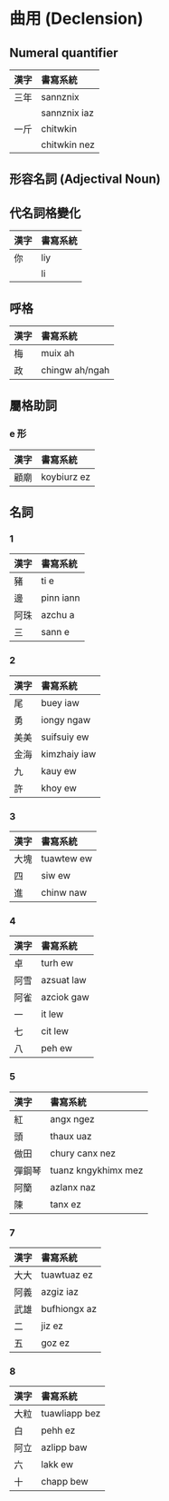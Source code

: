 # 曲用 (Declension)

## Numeral quantifier

| 漢字 | 書寫系統 |
| :--- | :--- |
| 三年 | sannznix |
|| sannznix iaz |
| 一斤 | chitwkin |
|| chitwkin nez |

## 形容名詞 (Adjectival Noun)

## 代名詞格變化

| 漢字 | 書寫系統 |
| :--- | :--- |
| 你 | liy |
|| li |

## 呼格

| 漢字 | 書寫系統 |
| :--- | :--- |
| 梅 | muix ah |
| 政 | chingw ah/ngah |

## 屬格助詞

### e 形

| 漢字 | 書寫系統 |
| :--- | :--- |
| 顧廟 | koybiurz ez |

## 名詞

### 1

| 漢字 | 書寫系統 |
| :--- | :--- |
| 豬 | ti e |
| 邊 | pinn iann |
| 阿珠 | azchu a |
| 三 | sann e |

### 2

| 漢字 | 書寫系統 |
| :--- | :--- |
| 尾 | buey iaw |
| 勇 | iongy ngaw |
| 美美 | suifsuiy ew |
| 金海 | kimzhaiy iaw |
| 九 | kauy ew |
| 許 | khoy ew |

### 3

| 漢字 | 書寫系統 |
| :--- | :--- |
| 大塊 | tuawtew ew |
| 四 | siw ew |
| 進 | chinw naw |

### 4

| 漢字 | 書寫系統 |
| :--- | :--- |
| 卓 | turh ew |
| 阿雪 | azsuat law |
| 阿雀 | azciok gaw |
| 一 | it lew |
| 七 | cit lew |
| 八 | peh ew |

### 5

| 漢字 | 書寫系統 |
| :--- | :--- |
| 紅 | angx ngez |
| 頭 | thaux uaz |
| 做田 | chury canx nez |
| 彈鋼琴 | tuanz kngykhimx mez |
| 阿籣 | azlanx naz |
| 陳 | tanx ez |

### 7

| 漢字 | 書寫系統 |
| :--- | :--- |
| 大大 | tuawtuaz ez |
| 阿義 | azgiz iaz |
| 武雄 | bufhiongx az |
| 二 | jiz ez |
| 五 | goz ez |

### 8

| 漢字 | 書寫系統 |
| :--- | :--- |
| 大粒 | tuawliapp bez |
| 白 | pehh ez |
| 阿立 | azlipp baw |
| 六 | lakk ew |
| 十 | chapp bew |
